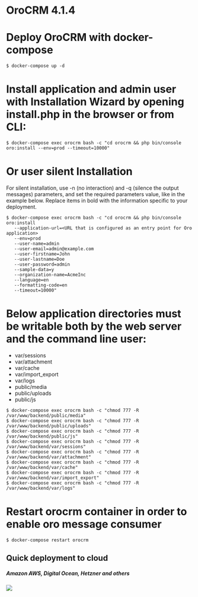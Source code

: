 # OroCRM 4.1.4

# Deploy OroCRM with docker-compose

```
$ docker-compose up -d
```

# Install application and admin user with Installation Wizard by opening install.php in the browser or from CLI:

```
$ docker-compose exec orocrm bash -c "cd orocrm && php bin/console oro:install --env=prod --timeout=10000"
```

# Or user silent Installation

For silent installation, use -n (no interaction) and -q (silence the output messages) parameters, and set the required parameters value, like in the example below. Replace items in bold with the information specific to your deployment.

```
$ docker-compose exec orocrm bash -c "cd orocrm && php bin/console oro:install 
   --application-url=<URL that is configured as an entry point for Oro application>
   --env=prod
   --user-name=admin
   --user-email=admin@example.com
   --user-firstname=John
   --user-lastname=Doe
   --user-password=admin
   --sample-data=y
   --organization-name=AcmeInc
   --language=en
   --formatting-code=en
   --timeout=10000"
```

# Below application directories must be writable both by the web server and the command line user:

* var/sessions
* var/attachment
* var/cache
* var/import_export
* var/logs
* public/media
* public/uploads
* public/js

```
$ docker-compose exec orocrm bash -c "chmod 777 -R /var/www/backend/public/media"
$ docker-compose exec orocrm bash -c "chmod 777 -R /var/www/backend/public/uploads"
$ docker-compose exec orocrm bash -c "chmod 777 -R /var/www/backend/public/js"
$ docker-compose exec orocrm bash -c "chmod 777 -R /var/www/backend/var/sessions"
$ docker-compose exec orocrm bash -c "chmod 777 -R /var/www/backend/var/attachment"
$ docker-compose exec orocrm bash -c "chmod 777 -R /var/www/backend/var/cache"
$ docker-compose exec orocrm bash -c "chmod 777 -R /var/www/backend/var/import_export"
$ docker-compose exec orocrm bash -c "chmod 777 -R /var/www/backend/var/logs"
```

# Restart orocrm container in order to enable oro message consumer

```
$ docker-compose restart orocrm
```

## Quick deployment to cloud
##### Amazon AWS, Digital Ocean, Hetzner and others
[<img src="https://img.shields.io/badge/quick%20deploy-%40try.direct-brightgreen.svg">](https://try.direct/server/user/deploy/Im9yb2NybXw2fDYi.EAoFeA.415nFHXyG9VetN493hGPReKR5OE/)